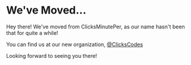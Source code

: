 # We've Moved...

Hey there! We've moved from ClicksMinutePer, as our name hasn't been that for quite a while!

You can find us at our new organization, [@ClicksCodes](https://github.com/ClicksCodes)

Looking forward to seeing you there!
